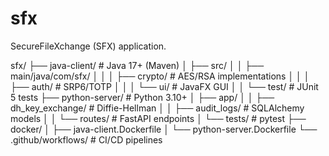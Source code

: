 # sfx
SecureFileXchange (SFX) application.

sfx/
├── java-client/               # Java 17+ (Maven)
│   ├── src/
│   │   ├── main/java/com/sfx/
│   │   │   ├── crypto/       # AES/RSA implementations
│   │   │   ├── auth/         # SRP6/TOTP
│   │   │   └── ui/          # JavaFX GUI
│   │   └── test/             # JUnit 5 tests
├── python-server/            # Python 3.10+
│   ├── app/
│   │   ├── dh_key_exchange/  # Diffie-Hellman
│   │   ├── audit_logs/       # SQLAlchemy models
│   │   └── routes/           # FastAPI endpoints
│   └── tests/                # pytest
├── docker/
│   ├── java-client.Dockerfile
│   └── python-server.Dockerfile
└── .github/workflows/         # CI/CD pipelines